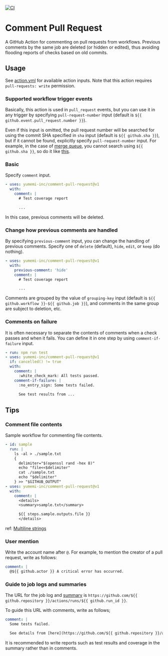 [![CI](https://github.com/yumemi-inc/comment-pull-request/actions/workflows/ci.yml/badge.svg)](https://github.com/yumemi-inc/comment-pull-request/actions/workflows/ci.yml)

# Comment Pull Request

A GitHub Action for commenting on pull requests from workflows.
Previous comments by the same job are deleted (or hidden or edited), thus avoiding flooding reports of checks based on old commits.

## Usage

See [action.yml](action.yml) for available action inputs.
Note that this action requires `pull-requests: write` permission.

### Supported workflow trigger events

Basically, this action is used in `pull_request` events, but you can use it in any trigger by specifying `pull-request-number` input (default is `${{ github.event.pull_request.number }}`).

Even if this input is omitted, the pull request number will be searched for using the commit SHA specified in `sha` input (default is `${{ github.sha }}`), but if it cannot be found, explicitly specify `pull-request-number` input.
For example, in the case of [merge queue](https://docs.github.com/en/repositories/configuring-branches-and-merges-in-your-repository/configuring-pull-request-merges/managing-a-merge-queue), you cannot search using `${{ github.sha }}`, so do it like [this](https://github.com/yumemi-inc/comment-pull-request/blob/33fd83e2b15e09d164f6cc6d4ee26aa6a1fd3cd6/.github/workflows/ci.yml#L25-L29).

### Basic

Specify `comment` input.

```yaml
- uses: yumemi-inc/comment-pull-request@v1
  with:
    comment: |
      # Test coverage report

      ...
```

In this case, previous comments will be deleted.

### Change how previous comments are handled

By specifying `previous-comment` input, you can change the handling of previous comments.
Specify one of `delete` (default), `hide`, `edit`, or `keep` (do nothing).

```yaml
- uses: yumemi-inc/comment-pull-request@v1
  with:
    previous-comment: 'hide'
    comment: |
      # Test coverage report

      ...
```

Comments are grouped by the value of `grouping-key` input (default is `${{ github.workflow }}-${{ github.job }}`), and comments in the same group are subject to deletion, etc.

### Comments on failure

It is often necessary to separate the contents of comments when a check passes and when it fails. You can define it in one step by using `comment-if-failure` input.

```yaml
- run: npm run test
- uses: yumemi-inc/comment-pull-request@v1
  if: cancelled() != true
  with:
    comment: |
      :white_check_mark: All tests passed.
    comment-if-failure: |
      :no_entry_sign: Some tests failed.
      
      See test results from ...
```

## Tips

### Comment file contents

Sample workflow for commenting file contents.

```yaml
- id: sample
  run: |
    ls -al > ./sample.txt
    {
      delimiter="$(openssl rand -hex 8)"
      echo "file<<$delimiter"
      cat ./sample.txt
      echo "$delimiter"
    } >> "$GITHUB_OUTPUT"
- uses: yumemi-inc/comment-pull-request@v1
  with:
    comment: |
      <details>
      <summary>sample.txt</summary>

      ${{ steps.sample.outputs.file }}
      </details>
```

ref: [Multiline strings](https://docs.github.com/en/actions/using-workflows/workflow-commands-for-github-actions#multiline-strings)

### User mention

Write the account name after `@`.
For example, to mention the creator of a pull request, write as follows:

```yaml
comment: |
  @${{ github.actor }} A critical error has occurred.
```

### Guide to job logs and summaries

The URL for the job log and [summary](https://github.blog/2022-05-09-supercharging-github-actions-with-job-summaries/) is `https://github.com/${{ github.repository }}/actions/runs/${{ github.run_id }}`.

To guide this URL with comments, write as follows;

```yaml
comment: |
  Some tests failed.

  See details from [here](https://github.com/${{ github.repository }}/actions/runs/${{ github.run_id }}).
```

It is recommended to write reports such as test results and coverage in the summary rather than in comments.
